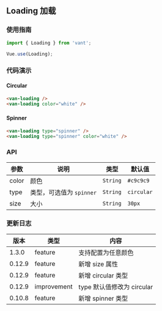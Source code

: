 ## Loading 加载

### 使用指南
``` javascript
import { Loading } from 'vant';

Vue.use(Loading);
```

### 代码演示

#### Circular

```html
<van-loading />
<van-loading color="white" />
```

#### Spinner

```html
<van-loading type="spinner" />
<van-loading type="spinner" color="white" />
```

### API

| 参数 | 说明 | 类型 | 默认值 |
|-----------|-----------|-----------|-------------|
| color | 颜色 | `String` | `#c9c9c9` |
| type | 类型，可选值为 `spinner` | `String` | `circular` |
| size | 大小 | `String` | `30px` |

### 更新日志

| 版本 | 类型 | 内容 |
|-----------|-----------|-----------|
| 1.3.0 | feature | 支持配置为任意颜色
| 0.12.9 | feature | 新增 size 属性
| 0.12.9 | feature | 新增 circular 类型
| 0.12.9 | improvement | type 默认值修改为 circular
| 0.10.8 | feature | 新增 spinner 类型
